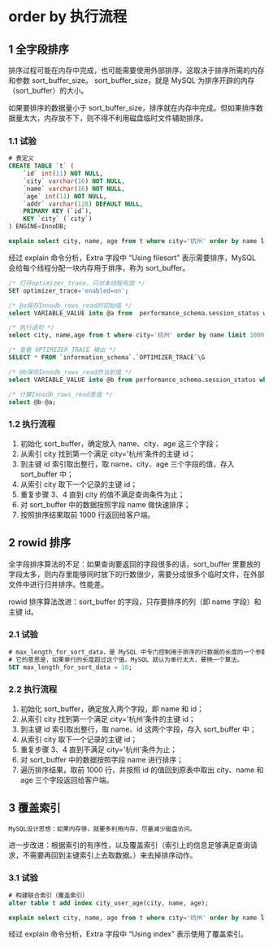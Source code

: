 # order by 执行流程

## 1 全字段排序

排序过程可能在内存中完成，也可能需要使用外部排序，这取决于排序所需的内存和参数 sort_buffer_size。
sort_buffer_size，就是 MySQL 为排序开辟的内存（sort_buffer）的大小。

如果要排序的数据量小于 sort_buffer_size，排序就在内存中完成。但如果排序数据量太大，内存放不下，则不得不利用磁盘临时文件辅助排序。

### 1.1 试验

```sql
# 表定义
CREATE TABLE `t` (
    `id` int(11) NOT NULL,
    `city` varchar(16) NOT NULL,
    `name` varchar(16) NOT NULL,
    `age` int(11) NOT NULL,
    `addr` varchar(128) DEFAULT NULL,
    PRIMARY KEY (`id`),
    KEY `city` (`city`)
) ENGINE=InnoDB;
```

```sql
explain select city, name, age from t where city='杭州' order by name limit 1000 ;
```

经过 explain 命令分析，Extra 字段中 “Using filesort” 表示需要排序，MySQL 会给每个线程分配一块内存用于排序，称为 sort_buffer。

```sql
/* 打开optimizer_trace，只对本线程有效 */
SET optimizer_trace='enabled=on'; 

/* @a保存Innodb_rows_read的初始值 */
select VARIABLE_VALUE into @a from  performance_schema.session_status where variable_name = 'Innodb_rows_read';

/* 执行语句 */
select city, name,age from t where city='杭州' order by name limit 1000; 

/* 查看 OPTIMIZER_TRACE 输出 */
SELECT * FROM `information_schema`.`OPTIMIZER_TRACE`\G

/* @b保存Innodb_rows_read的当前值 */
select VARIABLE_VALUE into @b from performance_schema.session_status where variable_name = 'Innodb_rows_read';

/* 计算Innodb_rows_read差值 */
select @b-@a;
```

### 1.2 执行流程

1. 初始化 sort_buffer，确定放入 name、city、age 这三个字段；
2. 从索引 city 找到第一个满足 city='杭州’条件的主键 id；
3. 到主键 id 索引取出整行，取 name、city、age 三个字段的值，存入 sort_buffer 中；
4. 从索引 city 取下一个记录的主键 id；
5. 重复步骤 3、4 直到 city 的值不满足查询条件为止；
6. 对 sort_buffer 中的数据按照字段 name 做快速排序；
7. 按照排序结果取前 1000 行返回给客户端。

## 2 rowid 排序

全字段排序算法的不足：如果查询要返回的字段很多的话，sort_buffer 里要放的字段太多，则内存里能够同时放下的行数很少，需要分成很多个临时文件，在外部文件中进行归并排序。性能差。

rowid 排序算法改进：sort_buffer 的字段，只存要排序的列（即 name 字段）和主键 id。

### 2.1 试验

```sql
# max_length_for_sort_data，是 MySQL 中专门控制用于排序的行数据的长度的一个参数。
# 它的意思是，如果单行的长度超过这个值，MySQL 就认为单行太大，要换一个算法。
SET max_length_for_sort_data = 16;
```

### 2.2 执行流程

1. 初始化 sort_buffer，确定放入两个字段，即 name 和 id；
2. 从索引 city 找到第一个满足 city='杭州’条件的主键 id；
3. 到主键 id 索引取出整行，取 name、id 这两个字段，存入 sort_buffer 中；
4. 从索引 city 取下一个记录的主键 id；
5. 重复步骤 3、4 直到不满足 city='杭州’条件为止；
6. 对 sort_buffer 中的数据按照字段 name 进行排序；
7. 遍历排序结果，取前 1000 行，并按照 id 的值回到原表中取出 city、name 和 age 三个字段返回给客户端。

## 3 覆盖索引

    MySQL设计思想：如果内存够，就要多利用内存，尽量减少磁盘访问。

进一步改进：根据索引的有序性，以及覆盖索引（索引上的信息足够满足查询请求，不需要再回到主键索引上去取数据。）来去掉排序动作。

### 3.1 试验

```sql 
# 构建联合索引（覆盖索引）
alter table t add index city_user_age(city, name, age);
```

```sql
explain select city, name, age from t where city='杭州' order by name limit 1000 ;
```

经过 explain 命令分析，Extra 字段中 “Using index” 表示使用了覆盖索引。
